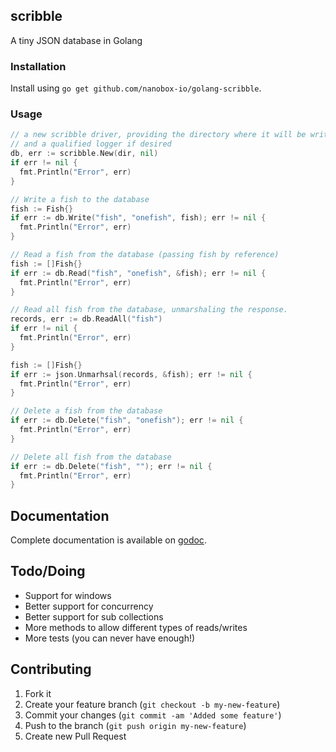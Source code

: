 scribble
--------

A tiny JSON database in Golang


### Installation

Install using `go get github.com/nanobox-io/golang-scribble`.


### Usage

```go
// a new scribble driver, providing the directory where it will be writing to,
// and a qualified logger if desired
db, err := scribble.New(dir, nil)
if err != nil {
  fmt.Println("Error", err)
}

// Write a fish to the database
fish := Fish{}
if err := db.Write("fish", "onefish", fish); err != nil {
  fmt.Println("Error", err)
}

// Read a fish from the database (passing fish by reference)
fish := []Fish{}
if err := db.Read("fish", "onefish", &fish); err != nil {
  fmt.Println("Error", err)
}

// Read all fish from the database, unmarshaling the response.
records, err := db.ReadAll("fish")
if err != nil {
  fmt.Println("Error", err)
}

fish := []Fish{}
if err := json.Unmarhsal(records, &fish); err != nil {
  fmt.Println("Error", err)
}

// Delete a fish from the database
if err := db.Delete("fish", "onefish"); err != nil {
  fmt.Println("Error", err)
}

// Delete all fish from the database
if err := db.Delete("fish", ""); err != nil {
  fmt.Println("Error", err)
}
```

## Documentation
Complete documentation is available on [godoc](http://godoc.org/github.com/nanobox-io/golang-scribble).


## Todo/Doing
- Support for windows
- Better support for concurrency
- Better support for sub collections
- More methods to allow different types of reads/writes
- More tests (you can never have enough!)


## Contributing
1. Fork it
2. Create your feature branch (`git checkout -b my-new-feature`)
3. Commit your changes (`git commit -am 'Added some feature'`)
4. Push to the branch (`git push origin my-new-feature`)
5. Create new Pull Request
